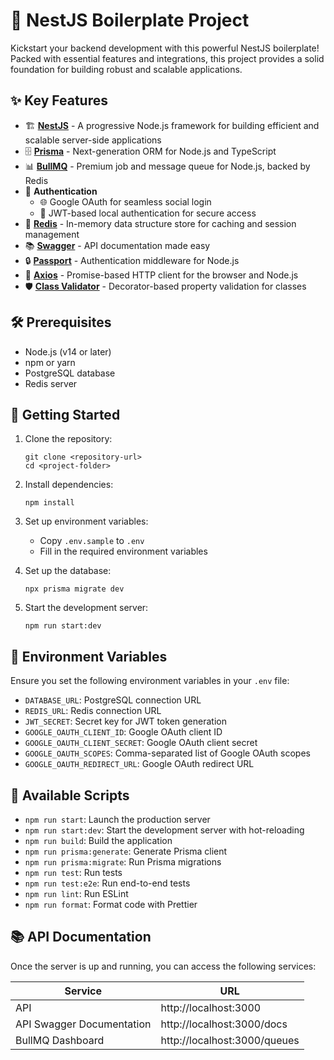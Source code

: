 # 🚀 NestJS Boilerplate Project

Kickstart your backend development with this powerful NestJS boilerplate! Packed with essential features and integrations, this project provides a solid foundation for building robust and scalable applications.

## ✨ Key Features

- 🏗️ **[NestJS](https://nestjs.com/)** - A progressive Node.js framework for building efficient and scalable server-side applications
- 🗄️ **[Prisma](https://www.prisma.io/)** - Next-generation ORM for Node.js and TypeScript
- 📊 **[BullMQ](https://docs.bullmq.io/)** - Premium job and message queue for Node.js, backed by Redis
- 🔐 **Authentication**
  - 🌐 Google OAuth for seamless social login
  - 🔑 JWT-based local authentication for secure access
- 🚀 **[Redis](https://redis.io/)** - In-memory data structure store for caching and session management
- 📚 **[Swagger](https://swagger.io/)** - API documentation made easy
- 🔒 **[Passport](http://www.passportjs.org/)** - Authentication middleware for Node.js
- 🔄 **[Axios](https://axios-http.com/)** - Promise-based HTTP client for the browser and Node.js
- 🛡️ **[Class Validator](https://github.com/typestack/class-validator)** - Decorator-based property validation for classes

## 🛠️ Prerequisites

- Node.js (v14 or later)
- npm or yarn
- PostgreSQL database
- Redis server

## 🚀 Getting Started

1. Clone the repository:
   ```
   git clone <repository-url>
   cd <project-folder>
   ```

2. Install dependencies:
   ```
   npm install
   ```

3. Set up environment variables:
   - Copy `.env.sample` to `.env`
   - Fill in the required environment variables

4. Set up the database:
   ```
   npx prisma migrate dev
   ```

5. Start the development server:
   ```
   npm run start:dev
   ```

## 🔧 Environment Variables

Ensure you set the following environment variables in your `.env` file:

- `DATABASE_URL`: PostgreSQL connection URL
- `REDIS_URL`: Redis connection URL
- `JWT_SECRET`: Secret key for JWT token generation
- `GOOGLE_OAUTH_CLIENT_ID`: Google OAuth client ID
- `GOOGLE_OAUTH_CLIENT_SECRET`: Google OAuth client secret
- `GOOGLE_OAUTH_SCOPES`: Comma-separated list of Google OAuth scopes
- `GOOGLE_OAUTH_REDIRECT_URL`: Google OAuth redirect URL

## 📜 Available Scripts

- `npm run start`: Launch the production server
- `npm run start:dev`: Start the development server with hot-reloading
- `npm run build`: Build the application
- `npm run prisma:generate`: Generate Prisma client
- `npm run prisma:migrate`: Run Prisma migrations
- `npm run test`: Run tests
- `npm run test:e2e`: Run end-to-end tests
- `npm run lint`: Run ESLint
- `npm run format`: Format code with Prettier

## 📚 API Documentation

Once the server is up and running, you can access the following services:

| Service                    | URL                           |
|----------------------------|-------------------------------|
| API                        | http://localhost:3000         |
| API Swagger Documentation  | http://localhost:3000/docs    |
| BullMQ Dashboard           | http://localhost:3000/queues  |
